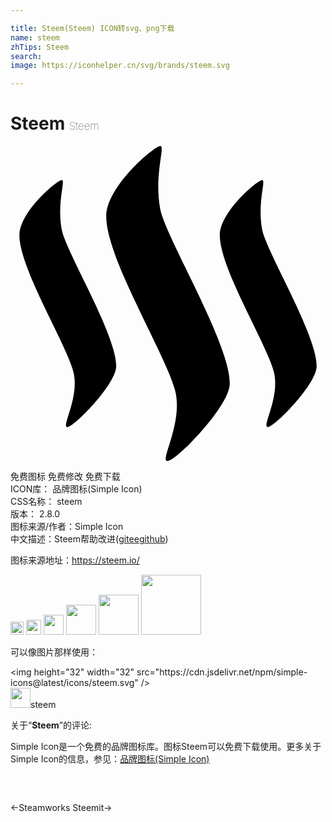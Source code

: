 ```yaml
---

title: Steem(Steem) ICON转svg、png下载
name: steem
zhTips: Steem
search: 
image: https://iconhelper.cn/svg/brands/steem.svg

---
```


# Steem  <small style="font-size: 60%;font-weight: 100">Steem</small>

<div id="svg" class="svg-wrap">
<svg role="img" viewBox="0 0 24 24" xmlns="http://www.w3.org/2000/svg"><title>Steem icon</title><path d="M3.927 2.596c.264.045-.397 1.778-.028 3.76.318 1.697 4.313 8.275 4.148 10.529-.128 1.418-3.408 4.74-3.753 4.52-.377-.105.996-2.361.486-4.244C4.19 14.97.673 9.301.677 6.798c0-1.832 3.011-4.32 3.25-4.202zM11.44.005c.336.058-.506 2.271-.034 4.791.405 2.17 5.501 10.555 5.292 13.432-.166 1.809-4.348 6.043-4.789 5.76-.479-.131 1.271-3.008.622-5.406-.755-2.796-5.238-10.026-5.235-13.218 0-2.338 3.842-5.509 4.144-5.359zm7.754 2.591c.27.045-.393 1.778-.023 3.761.318 1.697 4.313 8.275 4.148 10.529-.125 1.418-3.408 4.74-3.754 4.52-.377-.105.996-2.361.488-4.244-.594-2.192-4.11-7.861-4.105-10.363 0-1.832 3.014-4.32 3.248-4.202h-.002z"/></svg>
</div>
<detail full-name='steem'></detail>

<div class="detail-page">
<p>
<span><span class="badge-success badge">免费图标</span> <span class="badge-success badge">免费修改</span>  <span class="badge-success badge">免费下载</span> </span>
<br/>
<span>
ICON库：
<span class="badge-secondary badge">品牌图标(Simple Icon)</span> 
</span>
<br/>
<span>
CSS名称：
<span class="badge-secondary badge">steem</span> 
</span>

<br/>
<span>
版本：
<span class="badge-secondary badge">2.8.0</span> 
</span>
<br/>
<span>图标来源/作者：<span class="badge-light badge">Simple Icon</span></span> 
<br/>
<span class="zh-detail">中文描述：<span class="badge-primary badge">Steem</span><span class="help-link"><span>帮助改进</span>(<a href="https://gitee.com/liuwave/icon-helper/edit/master/json/brands/steem.json" target="_blank" rel="noopener noreferrer">gitee</a><a href="https://github.com/liuwave/icon-helper/edit/master/json/brands/steem.json" target="_blank" rel="noopener noreferrer">github</a></span>)</span><br/>
</p>
</div><div class="description description alert alert-light"><p>图标来源地址：<a href="https://steem.io/" target="_blank" rel="noopener noreferrer">https://steem.io/</a></p></div>
<div class="alert alert-dark">
<img height="21" width="21" src="https://cdn.jsdelivr.net/npm/simple-icons@latest/icons/steem.svg" />
<img height="24" width="24" src="https://cdn.jsdelivr.net/npm/simple-icons@latest/icons/steem.svg" />
<img height="32" width="32" src="https://cdn.jsdelivr.net/npm/simple-icons@latest/icons/steem.svg" />
<img height="48" width="48" src="https://cdn.jsdelivr.net/npm/simple-icons@latest/icons/steem.svg" />
<img height="64" width="64" src="https://cdn.jsdelivr.net/npm/simple-icons@latest/icons/steem.svg" />
<img height="96" width="96" src="https://cdn.jsdelivr.net/npm/simple-icons@latest/icons/steem.svg" />

</div>
<div>
  <p>可以像图片那样使用：    
  </p>
  <div class="alert alert-primary" style="font-size: 14px">
    &lt;img height="32" width="32" src="https://cdn.jsdelivr.net/npm/simple-icons@latest/icons/steem.svg" /&gt;
    <copy-btn content='<img height="32" width="32" src="https://cdn.jsdelivr.net/npm/simple-icons@latest/icons/steem.svg" />'></copy-btn>
  </div>
  <div class="alert alert-secondary">
    <img height="32" width="32" src="https://cdn.jsdelivr.net/npm/simple-icons@latest/icons/steem.svg" />steem
    <copy-btn content="steem" btn-title="复制图标名称"></copy-btn>
  </div>
</div>
<div class="icon-detail__container">
<p>关于“<b>Steem</b>”的评论:</p>
</div>
<Vssue title="关于“Steem”的评论" />
<div><p>Simple Icon是一个免费的品牌图标库。图标Steem可以免费下载使用。更多关于  Simple Icon的信息，参见：<a target="_blank" href="https://iconhelper.cn/brands.html">品牌图标(Simple Icon)</a>
</p></div>


<div style="padding:2rem 0 " class="page-nav"><p class="inner"><span class="prev">←<router-link to="/icon/steamworks.html">Steamworks</router-link></span> <span class="next"><router-link to="/icon/steemit.html">Steemit</router-link>→</span></p></div>
